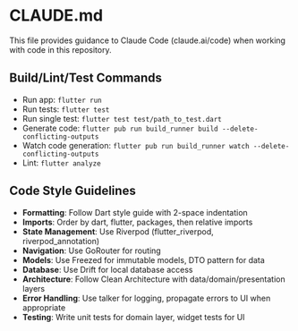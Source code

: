 # CLAUDE.md

This file provides guidance to Claude Code (claude.ai/code) when working with code in this repository.

## Build/Lint/Test Commands
- Run app: `flutter run`
- Run tests: `flutter test`
- Run single test: `flutter test test/path_to_test.dart`
- Generate code: `flutter pub run build_runner build --delete-conflicting-outputs`
- Watch code generation: `flutter pub run build_runner watch --delete-conflicting-outputs`
- Lint: `flutter analyze`

## Code Style Guidelines
- **Formatting**: Follow Dart style guide with 2-space indentation
- **Imports**: Order by dart, flutter, packages, then relative imports
- **State Management**: Use Riverpod (flutter_riverpod, riverpod_annotation)
- **Navigation**: Use GoRouter for routing
- **Models**: Use Freezed for immutable models, DTO pattern for data
- **Database**: Use Drift for local database access
- **Architecture**: Follow Clean Architecture with data/domain/presentation layers
- **Error Handling**: Use talker for logging, propagate errors to UI when appropriate
- **Testing**: Write unit tests for domain layer, widget tests for UI